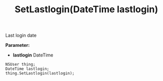 ﻿---
uid: crmscript_ref_NSUser_SetLastlogin
title: SetLastlogin(DateTime lastlogin)
intellisense: NSUser.SetLastlogin
keywords: NSUser, GetLastlogin
so.topic: reference
---

Last login date

**Parameter:** 
 - **lastlogin** DateTime

```crmscript
NSUser thing;
DateTime lastlogin;
thing.SetLastlogin(lastlogin);
```

